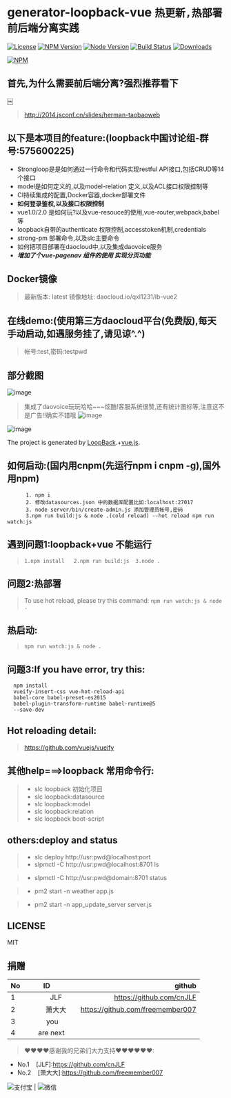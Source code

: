 # generator-loopback-vue ``热更新,热部署 前后端分离实践``
[![License][license-img]][license-url]
[![NPM Version][npm-img]][npm-url]
[![Node Version][node-image]][node-url]
[![Build Status][travis-img]][travis-url]
[![Downloads][downloads-image]][downloads-url]

[![NPM](https://nodei.co/npm/generator-loopback-vue.png?downloads=true&stars=true)](https://nodei.co/npm/generator-loopback-vue/)

[travis-img]: https://travis-ci.org/qxl1231/generator-loopback-vue.svg?branch=master
[travis-url]: https://travis-ci.org/qxl1231/generator-loopback-vue
[npm-img]: https://img.shields.io/npm/v/generator-loopback-vue.svg
[npm-url]: https://npmjs.org/package/generator-loopback-vue
[david-img]: https://img.shields.io/david/qxl1231/generator-loopback-vue.svg
[david-url]: https://david-dm.org/qxl1231/generator-loopback-vue
[downloads-image]: https://img.shields.io/npm/dm/generator-loopback-vue.svg
[downloads-url]: https://npmjs.org/package/generator-loopback-vue
[license-img]: http://img.shields.io/badge/license-MIT-green.svg
[license-url]: http://opensource.org/licenses/MIT
[node-image]: https://img.shields.io/badge/node.js-v4.0.0-blue.svg
[node-url]: http://nodejs.org/download/

## 首先,为什么需要前后端分离?强烈推荐看下
￼
> http://2014.jsconf.cn/slides/herman-taobaoweb

## 以下是本项目的feature:(loopback中国讨论组-群号:575600225)
- Strongloop是是如何通过一行命令和代码实现restful API接口,包括CRUD等14个接口
- model是如何定义的,以及model-relation 定义,以及ACL接口权限控制等
- CI持续集成的配置,Docker容器,docker部署文件
- **如何登录鉴权,以及接口权限控制**
- vue1.0/2.0 是如何玩?以及vue-resouce的使用,vue-router,webpack,babel等
- loopback自带的authenticate 权限控制,accesstoken机制,credentials
- strong-pm 部署命令,以及slc主要命令
- 如何把项目部署在daocloud中,以及集成daovoice服务
- ***增加了个vue-pagenav 组件的使用 实现分页功能***


## Docker镜像 
> 最新版本: latest
> 镜像地址: daocloud.io/qxl1231/lb-vue2

## 在线demo:(使用第三方daocloud平台(免费版),每天手动启动,如遇服务挂了,请见谅^.^)
> [前端界面]:http://loopback-vue.daoapp.io/  
> 帐号:test,密码:testpwd

> [后端接口地址]: http://loopback-vue.daoapp.io/explorer


## 部分截图
![image](https://cloud.githubusercontent.com/assets/8305742/17387903/810c8b16-5a2a-11e6-862a-9306067bfc34.png)
> 集成了daovoice玩玩哈哈~~~炫酷!客服系统很赞,还有统计图标等,注意这不是广告!!确实不错哦
![image](./daovoice.png)

![image](https://cloud.githubusercontent.com/assets/8305742/17387949/dce5d7d0-5a2a-11e6-9e1d-5fe93b2924b2.png)

The project is generated by [LoopBack](http://loopback.io).+[vue.js](http://vuejs.org).

## 如何启动:(国内用cnpm(先运行npm i cnpm -g),国外用npm)
 ```   
       1. npm i   
       2. 修改datasources.json 中的数据库配置比如:localhost:27017
       3. node server/bin/create-admin.js 添加管理员帐号,密码
       3.npm run build:js & node .(cold reload) --hot reload npm run watch:js
```

## 遇到问题1:loopback+vue 不能运行
> ```1.npm install   2.npm run build:js  3.node . ```

## 问题2:热部署
> To use hot reload, please try this command:
```npm run watch:js & node . ```

## 热启动:
> ```npm run watch:js & node . ```

 
## 问题3:If you have error, try this:

```
  npm install
  vueify-insert-css vue-hot-reload-api
  babel-core babel-preset-es2015
  babel-plugin-transform-runtime babel-runtime@5
  --save-dev 
```
 
  
## Hot reloading detail: 
> https://github.com/vuejs/vueify

## 其他help===>loopback 常用命令行:
> - slc loopback 初始化项目
> - slc loopback:datasource
> - slc loopback:model
> - slc loopback:relation
> - slc loopback boot-script


## others:deploy and status

 > - slc deploy http://usr:pwd@localhost:port  
 >  - slpmctl -C http://usr:pwd@localhost:8701 ls   

 >  - slpmctl -C http://usr:pwd@domain:8701 status 

 >  - pm2 start -n weather app.js

 >  - pm2 start -n app_update_server server.js

## LICENSE

MIT



## 捐赠
| No        | ID           | github  |
| ------------- |:-------------:| -----:|
| 1     | JLF | https://github.com/cnJLF |
| 2     | 萧大大 | https://github.com/freemember007 |
| 3      | you      |    |
| 4 | are next      |     |

> ❤❤❤❤感谢我的兄弟们大力支持❤❤❤❤❤❤:
- No.1    [JLF]:https://github.com/cnJLF
- No.2    [萧大大]:https://github.com/freemember007


![支付宝](./alipay.jpeg) | ![微信](./Wechat.jpeg)
